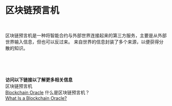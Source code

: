 # 区块链预言机
<br>

区块链预言机是一种将智能合约与外部世界连接起来的第三方服务，主要是从外部世界输入信息，但也可以反过来。 来自世界的信息封装了多个来源，以便获得分散的知识。

<br>
<br>
<br>

**访问以下链接以了解更多相关信息**<br>
区块链预言机<br>
[Blockchain Oracle](https://en.wikipedia.org/wiki/Blockchain_oracle)
什么是区块链预言机？<br>
[What Is a Blockchain Oracle?](https://chain.link/education/blockchain-oracles)
